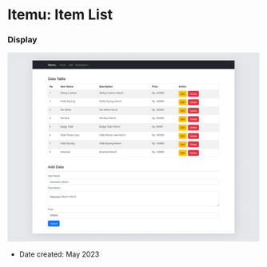 # Itemu: Item List

### Display
![Display](https://raw.githubusercontent.com/luqmanherifa/luqman-herifa-personal-portfolio-v2/main/public/works/other_itemu.png)

- Date created: May 2023
